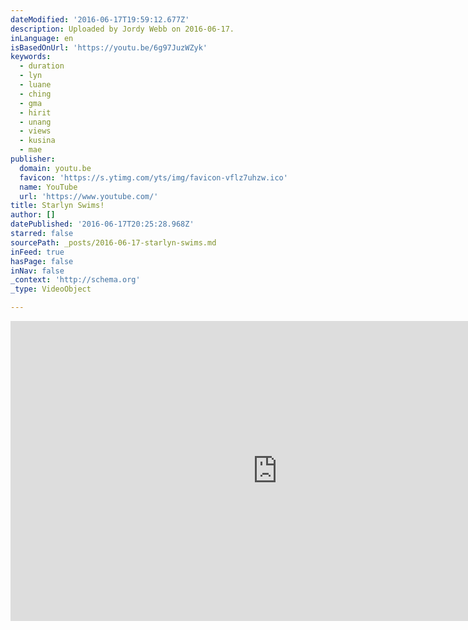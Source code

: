```yaml
---
dateModified: '2016-06-17T19:59:12.677Z'
description: Uploaded by Jordy Webb on 2016-06-17.
inLanguage: en
isBasedOnUrl: 'https://youtu.be/6g97JuzWZyk'
keywords:
  - duration
  - lyn
  - luane
  - ching
  - gma
  - hirit
  - unang
  - views
  - kusina
  - mae
publisher:
  domain: youtu.be
  favicon: 'https://s.ytimg.com/yts/img/favicon-vflz7uhzw.ico'
  name: YouTube
  url: 'https://www.youtube.com/'
title: Starlyn Swims!
author: []
datePublished: '2016-06-17T20:25:28.968Z'
starred: false
sourcePath: _posts/2016-06-17-starlyn-swims.md
inFeed: true
hasPage: false
inNav: false
_context: 'http://schema.org'
_type: VideoObject

---
```

<iframe src="https://cdn.embedly.com/widgets/media.html?src=https%3A%2F%2Fwww.youtube.com%2Fembed%2F6g97JuzWZyk%3Ffeature%3Doembed&amp;url=http%3A%2F%2Fwww.youtube.com%2Fwatch%3Fv%3D6g97JuzWZyk&amp;image=https%3A%2F%2Fi.ytimg.com%2Fvi%2F6g97JuzWZyk%2Fhqdefault.jpg&amp;key=b7d04c9b404c499eba89ee7072e1c4f7&amp;type=text%2Fhtml&amp;schema=youtube" width="854" height="480" scrolling="no" frameborder="0" allowfullscreen="" style=""></iframe>
